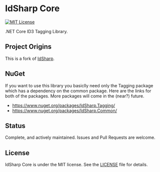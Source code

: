 # IdSharp Core

<!-- [![Build status](https://ci.appveyor.com/api/projects/status/l8v1xfrnrwm72r6g/branch/master?svg=true)](https://ci.appveyor.com/project/judwhite/idsharp/branch/master) 
 -->
 [![MIT License](http://img.shields.io/:license-mit-blue.svg)](https://github.com/judwhite/IdSharp/blob/master/LICENSE)

.NET Core ID3 Tagging Library.

## Project Origins

This is a fork of [IdSharp](https://github.com/judwhite/IdSharp).

## NuGet
If you want to use this library you basiclly need only the Tagging package which has a dependency on the common package.
Here are the links for both of the packages. More packages will come in the (near?) future.
* https://www.nuget.org/packages/IdSharp.Tagging/
* https://www.nuget.org/packages/IdSharp.Common/


## Status

Complete, and actively maintained. Issues and Pull Requests are welcome.

## License

IdSharp Core is under the MIT license. See the [LICENSE](https://github.com/judwhite/IdSharp/blob/master/LICENSE) file for details.

